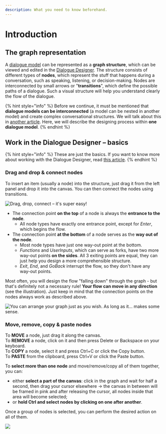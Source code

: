 ```yaml
---
description: What you need to know beforehand.
---
```


# Introduction

## The graph representation

A [dialogue model](create-dialogue.md) can be represented as a **graph structure**, which can be viewed and edited in the [Dialogue Designer](../../studio/space/design/dialogue-designer.md). The structure consists of different types of **nodes**, which represent the stuff that happens during a conversation, such as speaking, listening, or decision-making. Nodes are interconnected by small arrows or "**transitions**", which define the possible paths of a dialogue. Such a visual structure will help you understand clearly the flow of the dialogue.

{% hint style="info" %}
Before we continue, it must be mentioned that **dialogue models can be interconnected** (a model can be nested in another model) and create complex conversational structures. We will talk about this in [another article](dialogue-linking.md). Here, we will describe the designing process within **one dialogue model**.
{% endhint %}

## Work in the Dialogue Designer – basics

{% hint style="info" %}
These are just the basics. If you want to know more about working with the Dialogue Designer, read [this article](../../studio/space/design/dialogue-designer.md).
{% endhint %}

### Drag and drop & connect nodes

To insert an item (usually a node) into the structure, just drag it from the left panel and drop it into the canvas. You can then connect the nodes using transitions.

![Drag, drop, connect – it's super easy!](../../.gitbook/assets/drag-and-drop.gif)

* The connection point **on the top** of a node is always the **entrance to the node**.
  * All node types have exactly one entrance point, except for _Enter_, which begins the flow.
* The connection point **at the bottom** of a node serves as the **way out of the node**.
  * Most node types have just one way-out point at the bottom.
  * _Functions_ and _UserInputs_, which can serve as forks, have two more way-out points **on the sides**. All 3 exiting points are equal, they can just help you design a more comprehensible structure.
  * _Exit_, _End_, and _GoBack_ interrupt the flow, so they don't have any way-out points.

Most often, you will design the flow "falling down" through the graph - but that's definitely not a necessary rule! **Your flow can move in any direction** (see the illustration). Just keep in mind that the connection points on the nodes always work as described above.

![You can arrange your graph just as you wish. As long as it... makes some sense.](<../../.gitbook/assets/image (70).png>)

### Move, remove, copy & paste nodes

To **MOVE** a node, just drag it along the canvas.\
To **REMOVE** a node, click on it and then press Delete or Backspace on your keyboard.\
To **COPY** a node, select it and press Ctrl+C or click the Copy button.\
To **PASTE** from the clipboard, press Ctrl+V or click the Paste button.

To **select more than one node** and move/remove/copy all of them together, you can:

* either **select a part of the canvas**: click in the graph and wait for half a second, then drag your cursor elsewhere -> the canvas in between will be framed in pink and after releasing the cursor, all nodes inside that area will become selected;
* or **hold Ctrl and select nodes by clicking on one after another**.

Once a group of nodes is selected, you can perform the desired action on all of them.

![](../../.gitbook/assets/group.gif)

